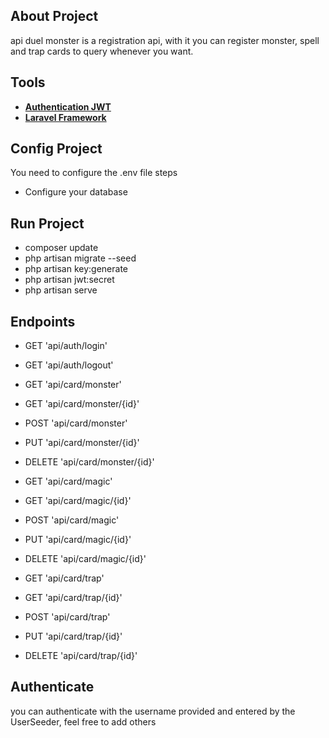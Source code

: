 ## About Project
api duel monster is a registration api, with it you can register monster, spell and trap cards to query whenever you want.

## Tools
 
- **[Authentication JWT](https://github.com/tymondesigns/jwt-auth/wiki)** 
- **[Laravel Framework](https://laravel.com/)** 

## Config Project

You need to configure the .env file steps

- Configure your database

## Run Project

- composer update 
- php artisan migrate --seed
- php artisan key:generate
- php artisan jwt:secret
- php artisan serve
 
## Endpoints

-  GET 'api/auth/login'
-  GET 'api/auth/logout'

-  GET 'api/card/monster'
-  GET 'api/card/monster/{id}'
-  POST 'api/card/monster'
-  PUT 'api/card/monster/{id}'
-  DELETE 'api/card/monster/{id}'

-  GET 'api/card/magic'
-  GET 'api/card/magic/{id}'
-  POST 'api/card/magic'
-  PUT 'api/card/magic/{id}'
-  DELETE 'api/card/magic/{id}'

-  GET 'api/card/trap'
-  GET 'api/card/trap/{id}'
-  POST 'api/card/trap'
-  PUT 'api/card/trap/{id}'
-  DELETE 'api/card/trap/{id}'

## Authenticate
you can authenticate with the username provided and entered by the UserSeeder, feel free to add others



